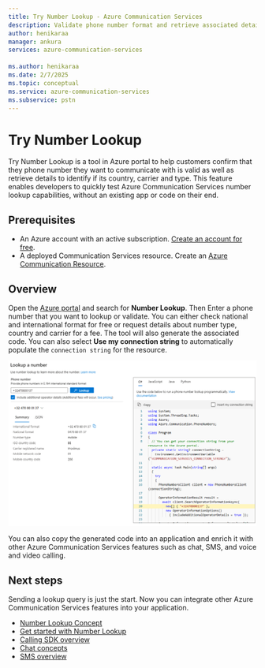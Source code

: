 ```yaml
---
title: Try Number Lookup - Azure Communication Services
description: Validate phone number format and retrieve associated details.
author: henikaraa
manager: ankura
services: azure-communication-services

ms.author: henikaraa
ms.date: 2/7/2025
ms.topic: conceptual
ms.service: azure-communication-services
ms.subservice: pstn
---
```


# Try Number Lookup

Try Number Lookup is a tool in Azure portal to help customers confirm that they phone number they want to communicate with is valid as well as retrieve details to identify if its country, carrier and type. This feature enables developers to quickly test Azure Communication Services number lookup capabilities, without an existing app or code on their end.

## Prerequisites

- An Azure account with an active subscription. [Create an account for free](https://azure.microsoft.com/free/).
- A deployed Communication Services resource. Create an [Azure Communication Resource](../../quickstarts/create-communication-resource.md).

## Overview

Open the [Azure portal](https://portal.azure.com/#home) and search for **Number Lookup**. Then Enter a phone number that you want to lookup or validate. You can either check national and international format for free or request details about number type, country and carrier for a fee. The tool will also generate the associated code. You can also select **Use my connection string** to automatically populate the `connection string` for the resource.

![alt text](../media/try-number-lookup.png "Tyr Number Lookup")

You can also copy the generated code into an application and enrich it with other Azure Communication Services features such as chat, SMS, and voice and video calling.

## Next steps

Sending a lookup query is just the start. Now you can integrate other Azure Communication Services features into your application.

- [Number Lookup Concept](../numbers/number-lookup-concept.md)
- [Get started with Number Lookup](/articles/communication-services/quickstarts/telephony/number-lookup.md)
- [Calling SDK overview](../voice-video-calling/calling-sdk-features.md)
- [Chat concepts](../chat/concepts.md)
- [SMS overview](../sms/concepts.md)